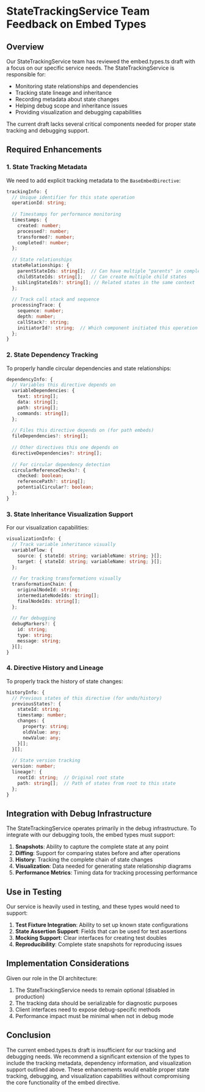 # StateTrackingService Team Feedback on Embed Types

## Overview

Our StateTrackingService team has reviewed the embed.types.ts draft with a focus on our specific service needs. The StateTrackingService is responsible for:

- Monitoring state relationships and dependencies
- Tracking state lineage and inheritance
- Recording metadata about state changes
- Helping debug scope and inheritance issues
- Providing visualization and debugging capabilities

The current draft lacks several critical components needed for proper state tracking and debugging support.

## Required Enhancements

### 1. State Tracking Metadata

We need to add explicit tracking metadata to the `BaseEmbedDirective`:

```typescript
trackingInfo: {
  // Unique identifier for this state operation
  operationId: string;
  
  // Timestamps for performance monitoring
  timestamps: {
    created: number;
    processed?: number;
    transformed?: number;
    completed?: number;
  };
  
  // State relationships
  stateRelationships: {
    parentStateIds: string[];  // Can have multiple "parents" in complex scenarios
    childStateIds: string[];   // Can create multiple child states
    siblingStateIds?: string[]; // Related states in the same context
  };
  
  // Track call stack and sequence
  processingTrace: {
    sequence: number;
    depth: number;
    callStack?: string;
    initiatorId?: string;  // Which component initiated this operation
  };
}
```

### 2. State Dependency Tracking

To properly handle circular dependencies and state relationships:

```typescript
dependencyInfo: {
  // Variables this directive depends on
  variableDependencies: {
    text: string[];
    data: string[];
    path: string[];
    commands: string[];
  };
  
  // Files this directive depends on (for path embeds)
  fileDependencies?: string[];
  
  // Other directives this one depends on
  directiveDependencies?: string[];
  
  // For circular dependency detection
  circularReferenceChecks?: {
    checked: boolean;
    referencePath?: string[];
    potentialCircular?: boolean;
  };
}
```

### 3. State Inheritance Visualization Support

For our visualization capabilities:

```typescript
visualizationInfo: {
  // Track variable inheritance visually
  variableFlow: {
    source: { stateId: string; variableName: string; }[];
    target: { stateId: string; variableName: string; }[];
  };
  
  // For tracking transformations visually
  transformationChain: {
    originalNodeId: string;
    intermediateNodeIds: string[];
    finalNodeIds: string[];
  };
  
  // For debugging
  debugMarkers?: {
    id: string;
    type: string;
    message: string;
  }[];
}
```

### 4. Directive History and Lineage

To properly track the history of state changes:

```typescript
historyInfo: {
  // Previous states of this directive (for undo/history)
  previousStates?: {
    stateId: string;
    timestamp: number;
    changes: {
      property: string;
      oldValue: any;
      newValue: any;
    }[];
  }[];
  
  // State version tracking
  version: number;
  lineage?: {
    rootId: string;  // Original root state
    path: string[];  // Path of states from root to this state
  };
}
```

## Integration with Debug Infrastructure

The StateTrackingService operates primarily in the debug infrastructure. To integrate with our debugging tools, the embed types must support:

1. **Snapshots**: Ability to capture the complete state at any point
2. **Diffing**: Support for comparing states before and after operations
3. **History**: Tracking the complete chain of state changes
4. **Visualization**: Data needed for generating state relationship diagrams
5. **Performance Metrics**: Timing data for tracking processing performance

## Use in Testing

Our service is heavily used in testing, and these types would need to support:

1. **Test Fixture Integration**: Ability to set up known state configurations
2. **State Assertion Support**: Fields that can be used for test assertions
3. **Mocking Support**: Clear interfaces for creating test doubles
4. **Reproducibility**: Complete state snapshots for reproducing issues

## Implementation Considerations

Given our role in the DI architecture:

1. The StateTrackingService needs to remain optional (disabled in production)
2. The tracking data should be serializable for diagnostic purposes
3. Client interfaces need to expose debug-specific methods
4. Performance impact must be minimal when not in debug mode

## Conclusion

The current embed.types.ts draft is insufficient for our tracking and debugging needs. We recommend a significant extension of the types to include the tracking metadata, dependency information, and visualization support outlined above. These enhancements would enable proper state tracking, debugging, and visualization capabilities without compromising the core functionality of the embed directive. 